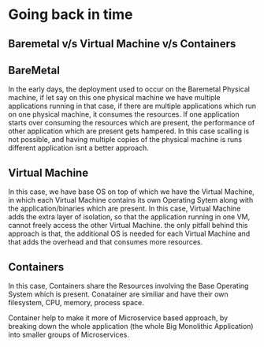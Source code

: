 # Going back in time
## Baremetal v/s Virtual Machine v/s Containers

## BareMetal
In the early days, the deployment used to occur on the Baremetal Physical machine, if let say on this one physical machine 
we have multiple applications running in that case, if there are multiple applications which run on one physical machine, it 
consumes the resources.
If one application starts over consuming the resources which are present, the performance of other application which are present
gets hampered. In this case scalling is not possible, and having multiple copies of the physical machine is runs different 
application isnt a better approach.

## Virtual Machine
In this case, we have base OS on top of which we have the Virtual Machine, in which each Virtual Machine contains its own Operating Sytem along with 
the application/binaries which are present.
In this case, Virtual Machine adds the extra layer of isolation, so that the application running in one VM, cannot freely access the 
other Virtual Machine.
the only pitfall behind this approach is that, the additional OS is needed for each Virtual Machine and that adds the overhead 
and that consumes more resources.

## Containers
In this case, Containers share the Resources involving the Base Operating System which is present.
Conatainer are similiar and have their own filesystem, CPU, memory, process space.

Container help to make it more of Microservice based approach, by breaking down the whole application (the whole Big Monolithic 
Application) into smaller groups of Microservices.








